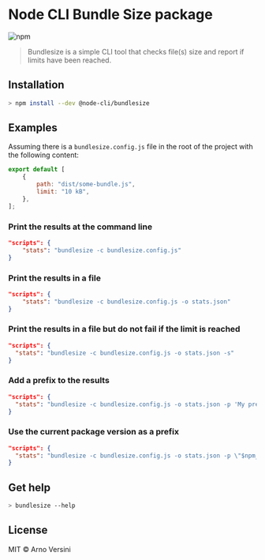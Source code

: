 # Node CLI Bundle Size package

![npm](https://img.shields.io/npm/v/@node-cli/bundlesize?label=version&logo=npm)

> Bundlesize is a simple CLI tool that checks file(s) size and report if limits have been reached.

## Installation

```sh
> npm install --dev @node-cli/bundlesize
```

## Examples

Assuming there is a `bundlesize.config.js` file in the root of the project with the following content:

```js
export default [
	{
		path: "dist/some-bundle.js",
		limit: "10 kB",
	},
];
```

### Print the results at the command line

```json
"scripts": {
	"stats": "bundlesize -c bundlesize.config.js"
}
```

### Print the results in a file

```json
"scripts": {
	"stats": "bundlesize -c bundlesize.config.js -o stats.json"
}
```

### Print the results in a file but do not fail if the limit is reached

```json
"scripts": {
  "stats": "bundlesize -c bundlesize.config.js -o stats.json -s"
}
```

### Add a prefix to the results

```json
"scripts": {
  "stats": "bundlesize -c bundlesize.config.js -o stats.json -p 'My prefix'"
}
```

### Use the current package version as a prefix

```json
"scripts": {
  "stats": "bundlesize -c bundlesize.config.js -o stats.json -p \"$npm_package_version\""
}
```

## Get help

```sh
> bundlesize --help
```

## License

MIT © Arno Versini
